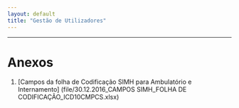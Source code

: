 ```yaml
---
layout: default
title: "Gestão de Utilizadores"
---
```



---

<div id="gestaoUtilizadores"></div>

# Anexos

1. [Campos da folha de Codificação SIMH para Ambulatório e Internamento] (file/30.12.2016_CAMPOS SIMH_FOLHA DE CODIFICAÇÃO_ICD10CMPCS.xlsx)

